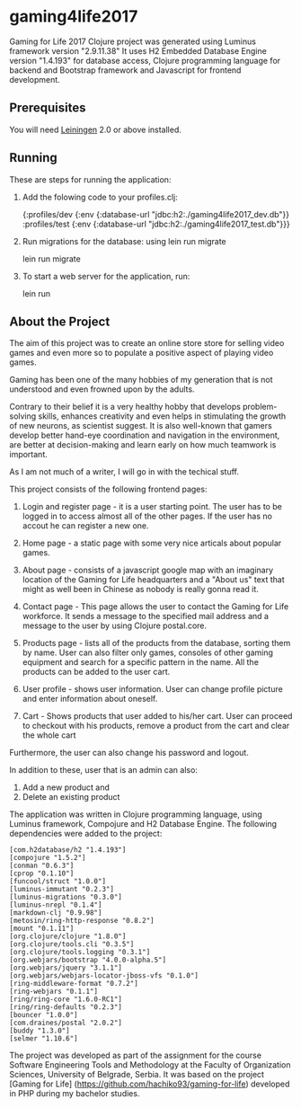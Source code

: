 # gaming4life2017

Gaming for Life 2017 Clojure project was generated using Luminus framework version "2.9.11.38"
It uses H2 Embedded Database Engine version "1.4.193" for database access, Clojure programming language for backend and Bootstrap framework and Javascript for frontend development.

## Prerequisites

You will need [Leiningen][1] 2.0 or above installed.

[1]: https://github.com/technomancy/leiningen

## Running

These are steps for running the application:

1) Add the folowing code to your profiles.clj:

    {:profiles/dev  {:env {:database-url "jdbc:h2:./gaming4life2017_dev.db"}}
    :profiles/test {:env {:database-url "jdbc:h2:./gaming4life2017_test.db"}}}

2) Run migrations for the database: using lein run migrate

    lein run migrate

3) To start a web server for the application, run:

    lein run

## About the Project

The aim of this project was to create an online store store for selling video games and even more so to populate a positive aspect of playing video games.

Gaming has been one of the many hobbies of my generation that is not understood and even frowned upon by the adults.

Contrary to their belief it is a very healthy hobby that develops problem-solving skills, enhances creativity and even helps in stimulating the growth of new neurons, as scientist suggest. It is also well-known that gamers develop better hand-eye coordination and navigation in the environment, are better at decision-making and learn early on how much teamwork is important.

As I am not much of a writer, I will go in with the techical stuff.

This project consists of the following frontend pages:

1) Login and register page - it is a user starting point. The user has to be logged in to access almost all of the other pages. If the user has no accout he can register a new one.

2) Home page - a static page with some very nice articals about popular games.

3) About page - consists of a javascript google map with an imaginary location of the Gaming for Life headquarters and a "About us" text that might as well been in Chinese as nobody is really gonna read it.

4) Contact page - This page allows the user to contact the Gaming for Life workforce. It sends a message to the specified mail address and a message to the user by using Clojure postal.core.

5) Products page - lists all of the products from the database, sorting them by name. User can also filter only games, consoles of other gaming equipment and search for a specific pattern in the name. All the products can be added to the user cart.

6) User profile - shows user information. User can change profile picture and enter information about oneself.

7) Cart - Shows products that user added to his/her cart. User can proceed to checkout with his products, remove a product from the cart and clear the whole cart

Furthermore, the user can also change his password and logout.

In addition to these, user that is an admin can also:

1) Add a new product and
2) Delete an existing product

The application was written in Clojure programming language, using Luminus framework, Compojure and H2 Database Engine.
The following dependencies were added to the project:

    [com.h2database/h2 "1.4.193"]
    [compojure "1.5.2"]
    [conman "0.6.3"]
    [cprop "0.1.10"]
    [funcool/struct "1.0.0"]
    [luminus-immutant "0.2.3"]
    [luminus-migrations "0.3.0"]
    [luminus-nrepl "0.1.4"]
    [markdown-clj "0.9.98"]
    [metosin/ring-http-response "0.8.2"]
    [mount "0.1.11"]
    [org.clojure/clojure "1.8.0"]
    [org.clojure/tools.cli "0.3.5"]
    [org.clojure/tools.logging "0.3.1"]
    [org.webjars/bootstrap "4.0.0-alpha.5"]
    [org.webjars/jquery "3.1.1"]
    [org.webjars/webjars-locator-jboss-vfs "0.1.0"]
    [ring-middleware-format "0.7.2"]
    [ring-webjars "0.1.1"]
    [ring/ring-core "1.6.0-RC1"]
    [ring/ring-defaults "0.2.3"]
    [bouncer "1.0.0"]
    [com.draines/postal "2.0.2"]
    [buddy "1.3.0"]
    [selmer "1.10.6"]

The project was developed as part of the assignment for the course Software Engineering Tools and Methodology at the Faculty of Organization Sciences, University of Belgrade, Serbia. It was based on the project [Gaming for Life] (https://github.com/hachiko93/gaming-for-life) developed in PHP during my bachelor studies.
